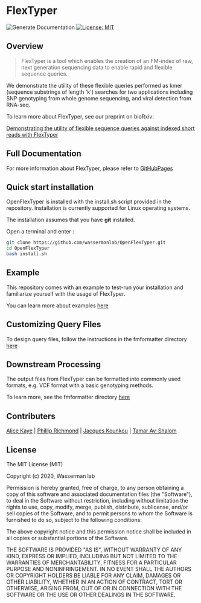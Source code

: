 # FlexTyper
![Generate Documentation](https://github.com/wassermanlab/OpenFlexTyper/workflows/Generate%20Documentation/badge.svg)
[![License: MIT](https://img.shields.io/badge/License-MIT-yellow.svg)](https://opensource.org/licenses/MIT)


## Overview

> FlexTyper is a tool which enables the creation of an FM-index of raw, next generation sequencing data to enable rapid and flexible sequence queries.

We demonstrate the utility of these flexible queries performed as kmer (sequence substrings of length 'k') searches for two applications including SNP genotyping from whole genome sequencing, and viral detection from RNA-seq. 

To learn more about FlexTyper, see our preprint on bioRxiv:

[Demonstrating the utility of flexible sequence queries against indexed short reads with FlexTyper](https://www.biorxiv.org/content/10.1101/2020.03.02.973750v1)


## Full Documentation

For more information about FlexTyper, please refer to [GitHubPages](https://wassermanlab.github.io/OpenFlexTyper/)

## Quick start installation

OpenFlexTyper is installed with the install.sh script provided in the repository. Installation is currently supported for Linux operating systems. 
 
The installation assumes that you have **git** installed.

Open a terminal and enter :

```bash
git clone https://github.com/wassermanlab/OpenFlexTyper.git
cd OpenFlexTyper
bash install.sh
```

## Example

This repository comes with an example to test-run your installation and familiarize yourself with the usage of FlexTyper. 

You can learn more about examples [here](https://github.com/wassermanlab/OpenFlexTyper/tree/master/examples)

## Customizing Query Files

To design query files, follow the instructions in the fmformatter directory [here](https://github.com/wassermanlab/OpenFlexTyper/tree/master/fmformatter)

## Downstream Processing

The output files from FlexTyper can be formatted into commonly used formats, e.g. VCF format with a basic genotyping methods.

To learn more, see the fmformatter directory [here](https://github.com/wassermanlab/OpenFlexTyper/tree/master/fmformatter)

## Contributers
[Alice Kaye](https://github.com/tixii) | [Phillip Richmond](https://github.com/Phillip-a-richmond) | [Jacques Kounkou](https://github.com/kounkou) | [Tamar Av-Shalom](https://github.com/tamario)


## License

The MIT License (MIT)

Copyright (c) 2020, Wasserman lab

Permission is hereby granted, free of charge, to any person obtaining a copy of this software and associated documentation files (the "Software"), to deal in the Software without restriction, including without limitation the rights to use, copy, modify, merge, publish, distribute, sublicense, and/or sell copies of the Software, and to permit persons to whom the Software is furnished to do so, subject to the following conditions:

The above copyright notice and this permission notice shall be included in all copies or substantial portions of the Software.

THE SOFTWARE IS PROVIDED "AS IS", WITHOUT WARRANTY OF ANY KIND, EXPRESS OR IMPLIED, INCLUDING BUT NOT LIMITED TO THE WARRANTIES OF MERCHANTABILITY, FITNESS FOR A PARTICULAR PURPOSE AND NONINFRINGEMENT. IN NO EVENT SHALL THE AUTHORS OR COPYRIGHT HOLDERS BE LIABLE FOR ANY CLAIM, DAMAGES OR OTHER LIABILITY, WHETHER IN AN ACTION OF CONTRACT, TORT OR OTHERWISE, ARISING FROM, OUT OF OR IN CONNECTION WITH THE SOFTWARE OR THE USE OR OTHER DEALINGS IN THE SOFTWARE.

